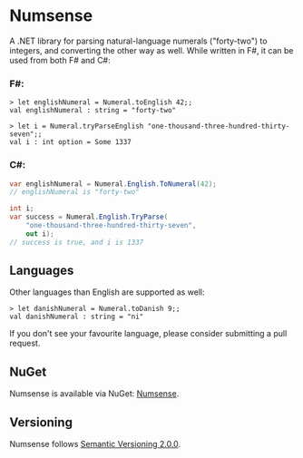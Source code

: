 # Numsense

A .NET library for parsing natural-language numerals ("forty-two") to integers, and converting the other way as well. While written in F#, it can be used from both F# and C#:

### F#:

```F#
> let englishNumeral = Numeral.toEnglish 42;;
val englishNumeral : string = "forty-two"

> let i = Numeral.tryParseEnglish "one-thousand-three-hundred-thirty-seven";;
val i : int option = Some 1337
```

### C#:

```C#
var englishNumeral = Numeral.English.ToNumeral(42);
// englishNumeral is "forty-two"

int i;
var success = Numeral.English.TryParse(
    "one-thousand-three-hundred-thirty-seven",
    out i);
// success is true, and i is 1337
```

## Languages

Other languages than English are supported as well:

```F#
> let danishNumeral = Numeral.toDanish 9;;
val danishNumeral : string = "ni"
```

If you don't see your favourite language, please consider submitting a pull request.

## NuGet

Numsense is available via NuGet: [Numsense](https://www.nuget.org/packages/Numsense).

## Versioning

Numsense follows [Semantic Versioning 2.0.0](http://semver.org/spec/v2.0.0.html).